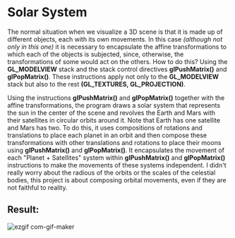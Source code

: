 
# Solar System
The normal situation when we visualize a 3D scene is that it is made up of different objects, each with its own movements. In this case *(although not only in this one)* it is necessary to encapsulate the affine transformations to which each of the objects is subjected, since, otherwise, the transformations of some would act on the others. How to do this? Using the **GL_MODELVIEW** stack and the stack control directives **glPushMatrix()** and **glPopMatrix()**. These instructions apply not only to the **GL_MODELVIEW** stack but also to the rest **(GL_TEXTURES, GL_PROJECTION)**.


Using the instructions **glPushMatrix()** and **glPopMatrix()** together with the affine transformations, the program draws a solar system that represents the sun in the center of the scene and revolves the Earth and Mars with their satellites in circular orbits around it. Note that Earth has one satellite and Mars has two. To do this, it uses compositions of rotations and translations to place each planet in an orbit and then compose these transformations with other translations and rotations to place their moons using **glPushMatrix()** and **glPopMatrix()**. It encapsulates the movement of each "Planet + Satellites" system within **glPushMatrix()** and **glPopMatrix()** instructions to make the movements of these systems independent. I didn't really worry about the radious of the orbits or the scales of the celestial bodies, this project is about composing orbital movements, even if they are not faithful to reality.

## Result:

![ezgif com-gif-maker](https://user-images.githubusercontent.com/96742277/148402971-e6820279-7bd3-490c-8095-8da298fadea0.gif)
